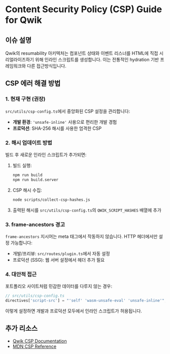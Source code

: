 # Content Security Policy (CSP) Guide for Qwik

## 이슈 설명

Qwik의 resumability 아키텍처는 컴포넌트 상태와 이벤트 리스너를 HTML에 직접 시리얼라이즈하기 위해 인라인 스크립트를 생성합니다. 이는 전통적인 hydration 기반 프레임워크와 다른 접근방식입니다.

## CSP 에러 해결 방법

### 1. 현재 구현 (권장)

`src/utils/csp-config.ts`에서 중앙화된 CSP 설정을 관리합니다:

- **개발 환경**: `'unsafe-inline'` 사용으로 편리한 개발 경험
- **프로덕션**: SHA-256 해시를 사용한 엄격한 CSP

### 2. 해시 업데이트 방법

빌드 후 새로운 인라인 스크립트가 추가되면:

1. 빌드 실행:
   ```bash
   npm run build
   npm run build.server
   ```

2. CSP 해시 수집:
   ```bash
   node scripts/collect-csp-hashes.js
   ```

3. 출력된 해시를 `src/utils/csp-config.ts`의 `QWIK_SCRIPT_HASHES` 배열에 추가

### 3. frame-ancestors 경고

`frame-ancestors` 지시어는 meta 태그에서 작동하지 않습니다. HTTP 헤더에서만 설정 가능합니다:
- 개발/프리뷰: `src/routes/plugin.ts`에서 자동 설정
- 프로덕션 (SSG): 웹 서버 설정에서 헤더 추가 필요

### 4. 대안적 접근

포트폴리오 사이트처럼 민감한 데이터를 다루지 않는 경우:

```typescript
// src/utils/csp-config.ts
directives['script-src'] = "'self' 'wasm-unsafe-eval' 'unsafe-inline'";
```

이렇게 설정하면 개발과 프로덕션 모두에서 인라인 스크립트가 허용됩니다.

## 추가 리소스

- [Qwik CSP Documentation](https://qwik.dev/docs/advanced/csp/)
- [MDN CSP Reference](https://developer.mozilla.org/en/docs/Web/HTTP/CSP)